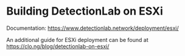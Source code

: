 # Building DetectionLab on ESXi

Documentation: https://www.detectionlab.network/deployment/esxi/

An additional guide for ESXi deployment can be found at https://clo.ng/blog/detectionlab-on-esxi/